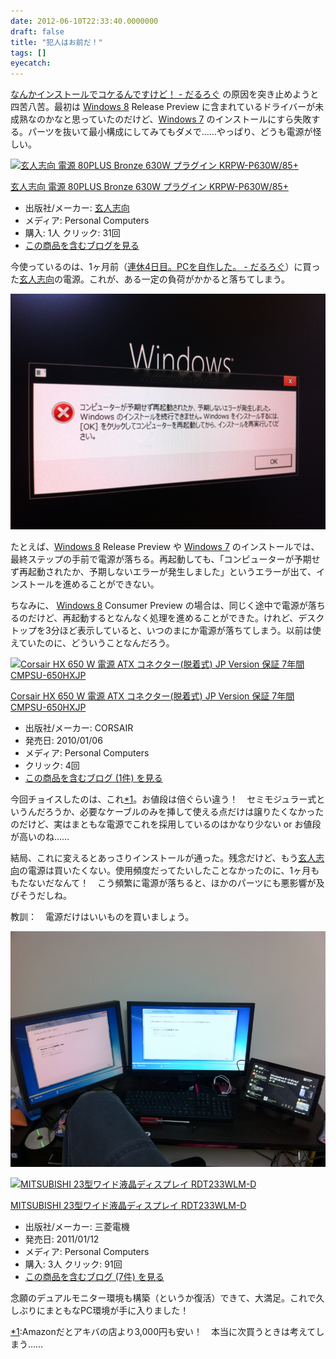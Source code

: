 ```yaml
---
date: 2012-06-10T22:33:40.0000000
draft: false
title: "犯人はお前だ！"
tags: []
eyecatch: 
---
```

<p><a href="http://daruyanagi.hatenablog.com/entry/2012/06/01/184902">&#x306A;&#x3093;&#x304B;&#x30A4;&#x30F3;&#x30B9;&#x30C8;&#x30FC;&#x30EB;&#x3067;&#x30B3;&#x30B1;&#x308B;&#x3093;&#x3067;&#x3059;&#x3051;&#x3069;&#xFF01; - &#x3060;&#x308B;&#x308D;&#x3050;</a> の原因を突き止めようと四苦八苦。最初は <a class="keyword" href="http://d.hatena.ne.jp/keyword/Windows%208">Windows 8</a> Release Preview に含まれているドライバーが未成熟なのかなと思っていたのだけど、<a class="keyword" href="http://d.hatena.ne.jp/keyword/Windows%207">Windows 7</a> のインストールにすら失敗する。パーツを抜いて最小構成にしてみてもダメで……やっぱり、どうも電源が怪しい。</p><p><div class="hatena-asin-detail"><a href="http://www.amazon.co.jp/exec/obidos/ASIN/B004ADTRQ6/bestylesnet-22/"><img src="http://ecx.images-amazon.com/images/I/31YHY4NzuIL._SL160_.jpg" class="hatena-asin-detail-image" alt="玄人志向 電源 80PLUS Bronze 630W プラグイン KRPW-P630W/85+" title="玄人志向 電源 80PLUS Bronze 630W プラグイン KRPW-P630W/85+"></a><div class="hatena-asin-detail-info"><p class="hatena-asin-detail-title"><a href="http://www.amazon.co.jp/exec/obidos/ASIN/B004ADTRQ6/bestylesnet-22/">玄人志向 電源 80PLUS Bronze 630W プラグイン KRPW-P630W/85+</a></p><ul><li><span class="hatena-asin-detail-label">出版社/メーカー:</span> <a class="keyword" href="http://d.hatena.ne.jp/keyword/%B8%BC%BF%CD%BB%D6%B8%FE">玄人志向</a></li><li><span class="hatena-asin-detail-label">メディア:</span> Personal Computers</li><li><span class="hatena-asin-detail-label">購入</span>: 1人 <span class="hatena-asin-detail-label">クリック</span>: 31回</li><li><a href="http://d.hatena.ne.jp/asin/B004ADTRQ6/bestylesnet-22" target="_blank">この商品を含むブログを見る</a></li></ul></div><div class="hatena-asin-detail-foot"></div></div></p><p>今使っているのは、1ヶ月前（<a href="http://daruyanagi.hatenablog.com/entry/2012/05/02/083431">&#x9023;&#x4F11;4&#x65E5;&#x76EE;&#x3002;PC&#x3092;&#x81EA;&#x4F5C;&#x3057;&#x305F;&#x3002; - &#x3060;&#x308B;&#x308D;&#x3050;</a>）に買った<a class="keyword" href="http://d.hatena.ne.jp/keyword/%B8%BC%BF%CD%BB%D6%B8%FE">玄人志向</a>の電源。これが、ある一定の負荷がかかると落ちてしまう。</p><p><img src="20120601080249.jpg" alt="f:id:daruyanagi:20120601080249j:plain" title="f:id:daruyanagi:20120601080249j:plain" class="hatena-fotolife"></p><p>たとえば、<a class="keyword" href="http://d.hatena.ne.jp/keyword/Windows%208">Windows 8</a> Release Preview や <a class="keyword" href="http://d.hatena.ne.jp/keyword/Windows%207">Windows 7</a> のインストールでは、最終ステップの手前で電源が落ちる。再起動しても、「コンピューターが予期せず再起動されたか、予期しないエラーが発生しました」というエラーが出て、インストールを進めることができない。</p><p>ちなみに、 <a class="keyword" href="http://d.hatena.ne.jp/keyword/Windows%208">Windows 8</a> Consumer Preview の場合は、同じく途中で電源が落ちるのだけど、再起動するとなんなく処理を進めることができた。けれど、デスクトップを3分ほど表示していると、いつのまにか電源が落ちてしまう。以前は使えていたのに、どういうことなんだろう。</p><p><div class="hatena-asin-detail"><a href="http://www.amazon.co.jp/exec/obidos/ASIN/B002T1UWBA/bestylesnet-22/"><img src="http://ecx.images-amazon.com/images/I/41hSleBkl6L._SL160_.jpg" class="hatena-asin-detail-image" alt="Corsair HX 650 W 電源 ATX コネクター(脱着式) JP Version 保証 7年間 CMPSU-650HXJP" title="Corsair HX 650 W 電源 ATX コネクター(脱着式) JP Version 保証 7年間 CMPSU-650HXJP"></a><div class="hatena-asin-detail-info"><p class="hatena-asin-detail-title"><a href="http://www.amazon.co.jp/exec/obidos/ASIN/B002T1UWBA/bestylesnet-22/">Corsair HX 650 W 電源 ATX コネクター(脱着式) JP Version 保証 7年間 CMPSU-650HXJP</a></p><ul><li><span class="hatena-asin-detail-label">出版社/メーカー:</span> CORSAIR</li><li><span class="hatena-asin-detail-label">発売日:</span> 2010/01/06</li><li><span class="hatena-asin-detail-label">メディア:</span> Personal Computers</li><li> <span class="hatena-asin-detail-label">クリック</span>: 4回</li><li><a href="http://d.hatena.ne.jp/asin/B002T1UWBA/bestylesnet-22" target="_blank">この商品を含むブログ (1件) を見る</a></li></ul></div><div class="hatena-asin-detail-foot"></div></div></p><p>今回チョイスしたのは、これ<a href="#f1" name="fn1" title="Amazonだとアキバの店より3,000円も安い！　本当に次買うときは考えてしまう……">*1</a>。お値段は倍ぐらい違う！　セミモジュラー式というんだろうか、必要なケーブルのみを挿して使える点だけは譲りたくなかったのだけど、実はまともな電源でこれを採用しているのはかなり少ない or お値段が高いのね……</p><p>結局、これに変えるとあっさりインストールが通った。残念だけど、もう<a class="keyword" href="http://d.hatena.ne.jp/keyword/%B8%BC%BF%CD%BB%D6%B8%FE">玄人志向</a>の電源は買いたくない。使用頻度だってたいしたことなかったのに、1ヶ月ももたないだなんて！　こう頻繁に電源が落ちると、ほかのパーツにも悪影響が及びそうだしね。</p><p>教訓：　電源だけはいいものを買いましょう。</p><p><img src="20120610202249.jpg" alt="f:id:daruyanagi:20120610202249j:plain" title="f:id:daruyanagi:20120610202249j:plain" class="hatena-fotolife"></p><p><div class="hatena-asin-detail"><a href="http://www.amazon.co.jp/exec/obidos/ASIN/B004H7RQZO/bestylesnet-22/"><img src="http://ecx.images-amazon.com/images/I/31KHj9o5dwL._SL160_.jpg" class="hatena-asin-detail-image" alt="MITSUBISHI 23型ワイド液晶ディスプレイ RDT233WLM-D" title="MITSUBISHI 23型ワイド液晶ディスプレイ RDT233WLM-D"></a><div class="hatena-asin-detail-info"><p class="hatena-asin-detail-title"><a href="http://www.amazon.co.jp/exec/obidos/ASIN/B004H7RQZO/bestylesnet-22/">MITSUBISHI 23型ワイド液晶ディスプレイ RDT233WLM-D</a></p><ul><li><span class="hatena-asin-detail-label">出版社/メーカー:</span> 三菱電機</li><li><span class="hatena-asin-detail-label">発売日:</span> 2011/01/12</li><li><span class="hatena-asin-detail-label">メディア:</span> Personal Computers</li><li><span class="hatena-asin-detail-label">購入</span>: 3人 <span class="hatena-asin-detail-label">クリック</span>: 91回</li><li><a href="http://d.hatena.ne.jp/asin/B004H7RQZO/bestylesnet-22" target="_blank">この商品を含むブログ (7件) を見る</a></li></ul></div><div class="hatena-asin-detail-foot"></div></div></p><p>念願のデュアルモニター環境も構築（というか復活）できて、大満足。これで久しぶりにまともなPC環境が手に入りました！</p>
<div class="footnote">
<p class="footnote"><a href="#fn1" name="f1" class="footnote-number">*1</a><span class="footnote-delimiter">:</span><span class="footnote-text">Amazonだとアキバの店より3,000円も安い！　本当に次買うときは考えてしまう……</span></p>
</div>